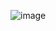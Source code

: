 ![image](https://github.com/gustavohpereira/bertoti/assets/108089562/2c351073-2cb0-43e4-8edb-cd94ade12f52)
